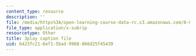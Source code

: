 ```yaml
---
content_type: resource
description: ''
file: /media/https%3A/open-learning-course-data-rc.s3.amazonaws.com/8-01sc-classical-mechanics-fall-2016/6423fc216ef15bad9968866d25f45439_tniGFmPQc0E.vtt
file_type: application/x-subrip
resourcetype: Other
title: 3play caption file
uid: 6423fc21-6ef1-5bad-9968-866d25f45439
---
```


